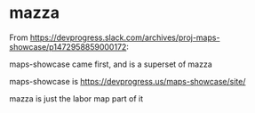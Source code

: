 # mazza

From <https://devprogress.slack.com/archives/proj-maps-showcase/p1472958859000172>:

maps-showcase came first, and is a superset of mazza

maps-showcase is https://devprogress.us/maps-showcase/site/

mazza is just the labor map part of it
